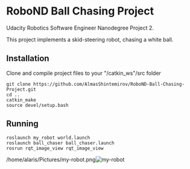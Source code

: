 # RoboND Ball Chasing Project
Udacity Robotics Software Engineer Nanodegree Project 2.

This project implements a skid-steering robot, chasing a white ball.

## Installation

Clone and compile project files to your "/catkin_ws"/src folder

    git clone https://github.com/AlmasShintemirov/RoboND-Ball-Chasing-Project.git
    cd ..
    catkin_make
    source devel/setup.bash

## Running

    roslaunch my_robot world.launch
    roslaunch ball_chaser ball_chaser.launch
    rosrun rqt_image_view rqt_image_view 

/home/alaris/Pictures/my-robot.png![my-robot](https://user-images.githubusercontent.com/13367696/131069817-f56cdd4b-ffda-4f26-9136-e91d3164556c.png)

